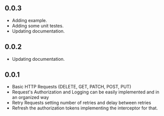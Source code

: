 ## 0.0.3

* Adding example.
* Adding some unit testes.
* Updating documentation.

## 0.0.2

* Updating documentation.

## 0.0.1

* Basic HTTP Requests (DELETE, GET, PATCH, POST, PUT)
* Request's Authorization and Logging can be easily implemented and in an organized way
* Retry Requests setting number of retries and delay between retries
* Refresh the authorization tokens implementing the interceptor for that.
